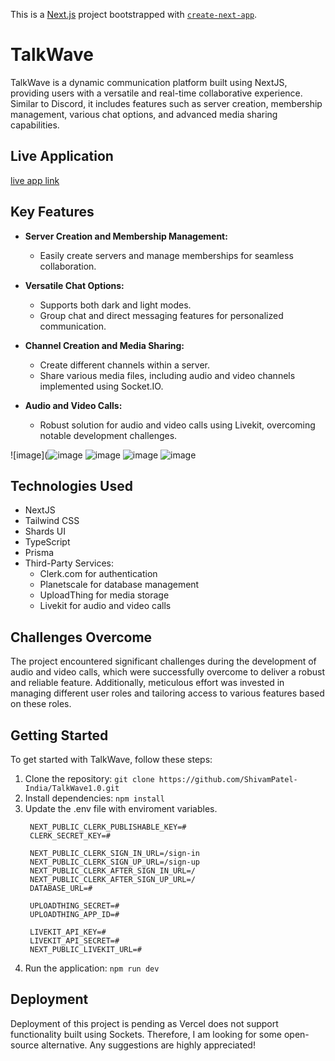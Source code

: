 This is a [Next.js](https://nextjs.org/) project bootstrapped with [`create-next-app`](https://github.com/vercel/next.js/tree/canary/packages/create-next-app).

# TalkWave

TalkWave is a dynamic communication platform built using NextJS, providing users with a versatile and real-time collaborative experience. Similar to Discord, it includes features such as server creation, membership management, various chat options, and advanced media sharing capabilities.

## Live Application
[live app link](https://talkwave-0uve.onrender.com)

## Key Features

- **Server Creation and Membership Management:**
  - Easily create servers and manage memberships for seamless collaboration.

- **Versatile Chat Options:**
  - Supports both dark and light modes.
  - Group chat and direct messaging features for personalized communication.

- **Channel Creation and Media Sharing:**
  - Create different channels within a server.
  - Share various media files, including audio and video channels implemented using Socket.IO.

- **Audio and Video Calls:**
  - Robust solution for audio and video calls using Livekit, overcoming notable development challenges.

![image](![image](https://github.com/ShivamPatel-India/TalkWave1.0/assets/70719016/f064958c-ed72-40a1-941e-1f2474ec0b55)
![image](https://github.com/ShivamPatel-India/TalkWave1.0/assets/70719016/17e9ecff-f31b-4b5e-bd4b-b267bd8743fd)
![image](https://github.com/ShivamPatel-India/TalkWave1.0/assets/70719016/8863ff2d-c495-414d-a6b7-2995740df8f7)
![image](https://github.com/ShivamPatel-India/TalkWave1.0/assets/70719016/b1982d5d-d9c6-4ac4-a69b-0b8ed9bba4fe)


## Technologies Used

- NextJS
- Tailwind CSS
- Shards UI
- TypeScript
- Prisma
- Third-Party Services:
  - Clerk.com for authentication
  - Planetscale for database management
  - UploadThing for media storage
  - Livekit for audio and video calls

## Challenges Overcome

The project encountered significant challenges during the development of audio and video calls, which were successfully overcome to deliver a robust and reliable feature. Additionally, meticulous effort was invested in managing different user roles and tailoring access to various features based on these roles.

## Getting Started

To get started with TalkWave, follow these steps:

1. Clone the repository: `git clone https://github.com/ShivamPatel-India/TalkWave1.0.git`
2. Install dependencies: `npm install`
3. Update the .env file with enviroment variables.
   ```
    NEXT_PUBLIC_CLERK_PUBLISHABLE_KEY=#
    CLERK_SECRET_KEY=#
    
    NEXT_PUBLIC_CLERK_SIGN_IN_URL=/sign-in
    NEXT_PUBLIC_CLERK_SIGN_UP_URL=/sign-up
    NEXT_PUBLIC_CLERK_AFTER_SIGN_IN_URL=/
    NEXT_PUBLIC_CLERK_AFTER_SIGN_UP_URL=/
    DATABASE_URL=#
    
    UPLOADTHING_SECRET=#
    UPLOADTHING_APP_ID=#
    
    LIVEKIT_API_KEY=#
    LIVEKIT_API_SECRET=#
    NEXT_PUBLIC_LIVEKIT_URL=#
   ```
5. Run the application: `npm run dev`

## Deployment

Deployment of this project is pending as Vercel does not support functionality built using Sockets. Therefore, I am looking for some open-source alternative. Any suggestions are highly appreciated!

